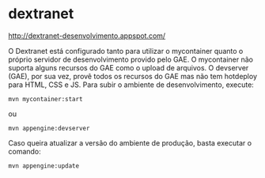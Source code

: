 dextranet
=========

http://dextranet-desenvolvimento.appspot.com/

O Dextranet está configurado tanto para utilizar o mycontainer quanto o próprio servidor de desenvolvimento provido pelo GAE. O mycontainer não suporta alguns recursos do GAE como o upload de arquivos. O devserver (GAE), por sua vez, provê todos os recursos do GAE mas não tem hotdeploy para HTML, CSS e JS. Para subir o ambiente de desenvolvimento, execute:
```
mvn mycontainer:start
```
ou
```
mvn appengine:devserver
```


Caso queira atualizar a versão do ambiente de produção, basta executar o comando:
```
mvn appengine:update
```